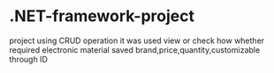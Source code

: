 # .NET-framework-project
project using CRUD operation
it was used view or check how whether required electronic material saved brand,price,quantity,customizable through ID

